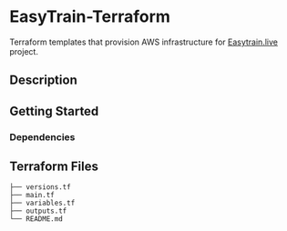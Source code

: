 # EasyTrain-Terraform

Terraform templates that provision AWS infrastructure for [Easytrain.live](https://easytrain.live/) project.




## Description

## Getting Started

### Dependencies

## Terraform Files
```
├── versions.tf
├── main.tf
├── variables.tf
├── outputs.tf
└── README.md
```

